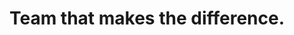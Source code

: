 ---
title: "Team that makes the difference."
subtitle: ""
# meta description
description: "This is meta description"
draft: false
layout: "about"


# about
about:
  title: "We are Nexo Apex. A company that creates digital products and experiences for humans."
  content: "We are specialized in developing forward-thinking digital products, bots, digital infastructure, hybrid applications and websites. And we do this by bringing our customers through each phase of the implementation process with us."
  image: "images/about.jpg"


# # founders_quote
# founders_quote:
#   name: "Charles Dickens"
#   subtitle: "The Founder, Bigspring LLC"
#   image: "images/avatar/02.jpg"
#   content: "We’re changing how product managers, developers, and data scientists plan, track, and govern analytics across organizations. Before Avo, teams were forced to choose between product delivery speed and reliable insights."


# # who_we_are
# who_we_are:
#   title: "Who we are?"
#   content: "We started in 2018 because we believe we can change the way organizations use data to make better decisions for their customers. We’ve been blown away by the impact BI has had on data quality and developer productivity for our customers. 
  
  
#   From startups to consumer it’s been incredible to see our product fundamentally change the way PMs, devs and data scientists collaborate to track and govern their analytics."


# our_mission
our_mission:
  title: "Expertise"
  content: "<ul style='list-style: none;'>
            <li>Digital Products</li>
            <li>Solutions Architecture</li>
            <li>Development</li>
            <li>Cloud</li>
            <li>Bots</li>
            <li>Digital infrastructure</li>
            <li>Hybrid solutions</li>
            <li>E-commerce</li>
            <li>Web</li>
            <li>Performance</li>
            <li>Tailored applications</li>
            </ul>"
  
  # title: "Our mission"
  # content: "Companies have never had to understand their customers better or faster. Consumers choose the product with the best experience and companies can’t afford to stall product decisions while waiting days or weeks for answers from a centralized BI team.
  
  
  # The industry gold standard has become to decentralize business intelligence, so that every team is autonomous in making data-driven decisions quickly."

# clients_logo_slider
clients_logo_slider:
  enable : true
  title: "Who trusts our judgment"
  logos:
  - "images/brands/lactapp-logo.png"
  - "images/brands/tas-logo.png"
  - "images/brands/1to1video-logo.png"
  - "images/brands/vertex-logo.png"
  - "images/brands/cognizant-logo.png"
#   - "images/brands/06-colored.png"
#   - "images/brands/03-colored.png"
#   - "images/brands/01-colored.png"
#   - "images/brands/02-colored.png"
#   - "images/brands/04-colored.png"
#   - "images/brands/05-colored.png"
#   - "images/brands/06-colored.png"


# fun facts
# fun_facts:
#   enable: true
#   title: "Fun facts about us"
#   fact_item:
#   - icon: "fas fa-fighter-jet"
#     counter: "80"
#     counter_suffix: "%"
#     content: "Spend 80% less time <br> on admin"

#   - icon: "far fa-dot-circle"
#     counter: "40"
#     counter_suffix: "x"
#     content: "Attract 40x more <br> the candidate"

#   - icon: "fas fa-dice"
#     counter: "83"
#     counter_suffix: "%"
#     content: "Reduce recruitment <br> agency spend"

#   - icon: "fas fa-dice-d6"
#     counter: "40"
#     counter_suffix: "%"
#     content: "Make hires 40% <br> faster"


# # features_box
# features_box:
#   enable: true
#   features_box_item:
#   - icon: "fas fa-file-signature"
#     title: "We care about <br> our customers"
#     content: "Curabitur aliquet quam id dui posuere blandit. Donec sollicitudin molestie malesuada praesent."

#   - icon: "fas fa-hands-helping"
#     title: "Your design partner now <br> and in the future"
#     content: "Curabitur aliquet quam id dui posuere blandit. Donec sollicitudin molestie malesuada praesent."
    
#   - icon: "fas fa-headset"
#     title: "Around the clock <br> support from day one"
#     content: "Curabitur aliquet quam id dui posuere blandit. Donec sollicitudin molestie malesuada praesent."


# # office_culture
# office_culture:
#   enable: true
#   title: "Our Office Culture"
#   content: "Create a best strategic tool, share it with your team and ensure it’s on track with intuitive dashboards."
#   images:
#   - image: "images/office-culture/03.jpg"
#     column: "3" # column will be [ 6 or 3 ]
#   - image: "images/office-culture/01.jpg"
#     column: "6" # column will be [ 6 or 3 ]
#   - image: "images/office-culture/02.jpg"
#     column: "3" # column will be [ 6 or 3 ]
#   - image: "images/office-culture/07.jpg"
#     column: "6" # column will be [ 6 or 3 ]
#   - image: "images/office-culture/06.jpg"
#     column: "3" # column will be [ 6 or 3 ]
#   - image: "images/office-culture/05.jpg"
#     column: "6" # column will be [ 6 or 3 ]

  # join_our_team: 
  #   title : "Want to Join our Team?"
  #   content : "Lorem ipsum dolor sit amet, consectetur adipiscing elit. Consequat eget amtempus eu at consecttur."
  #   button:
  #     enable : true
  #     label : "View open Positions"
  #     link : "career/"

# team_members
team_members:
- name: "David Pelayo"
  designation: "Director"
  image: "images/team/david.webp"
  social_profile:
  - name: "Linkedin"
    icon: "fab fa-linkedin"
    link: "#!"

- name: "Cong Bach Hung"
  designation: "Senior Backend Engineer"
  image: "images/team/bach.webp"
  social_profile:
  - name: "Linkedin"
    icon: "fab fa-linkedin"
    link: "#!"

- name: "Juan Luis Montero"
  designation: "Senior Consultant"
  image: "images/team/juanlu.webp"
  social_profile:
  - name: "Linkedin"
    icon: "fab fa-linkedin"
    link: "#!"

- name: "Khoa Pham"
  designation: "Senior DevOps"
  image: "images/team/khoa.jpeg"
  social_profile:
  - name: "Linkedin"
    icon: "fab fa-linkedin"
    link: "#!"

- name: "Yann Torres"
  designation: "Senior Consultant"
  image: "images/team/yann.jpeg"
  social_profile:
  - name: "Linkedin"
    icon: "fab fa-linkedin"
    link: "#!"

- name: "Tu Nguyen"
  designation: "Senior Backend Engineer"
  image: "images/team/tu.jpeg"
  social_profile:
  - name: "Linkedin"
    icon: "fab fa-linkedin"
    link: "#!"

- name: "Francisco Rey"
  designation: "Senior Backend Architect"
  image: "images/team/fran.jpeg"
  social_profile:
  - name: "Linkedin"
    icon: "fab fa-linkedin"
    link: "#!"
---